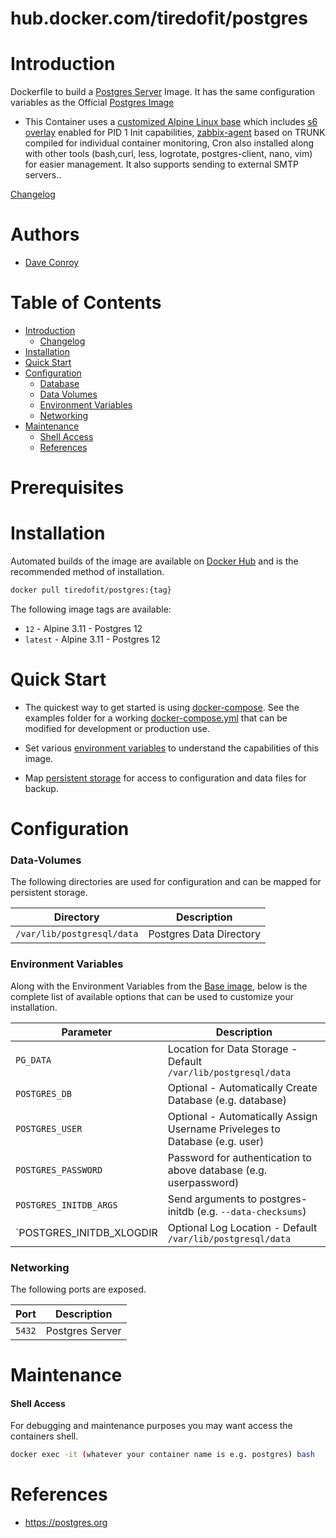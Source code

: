  # hub.docker.com/tiredofit/postgres

# Introduction

Dockerfile to build a [Postgres Server](https://postgres.org) Image.
It has the same configuration variables as the Official [Postgres Image](https://github.com/docker-library/postgres)

* This Container uses a [customized Alpine Linux base](https://hub.docker.com/r/tiredofit/alpine) which includes [s6 overlay](https://github.com/just-containers/s6-overlay) enabled for PID 1 Init capabilities, [zabbix-agent](https://zabbix.org) based on TRUNK compiled for individual container monitoring, Cron also installed along with other tools (bash,curl, less, logrotate, postgres-client, nano, vim) for easier management. It also supports sending to external SMTP servers..


[Changelog](CHANGELOG.md)

# Authors

- [Dave Conroy](https://github.com/tiredofit)

# Table of Contents

- [Introduction](#introduction)
    - [Changelog](CHANGELOG.md)
- [Installation](#installation)
- [Quick Start](#quick-start)
- [Configuration](#configuration)
    - [Database](#database)
    - [Data Volumes](#data-volumes)
    - [Environment Variables](#environmentvariables)   
    - [Networking](#networking)
- [Maintenance](#maintenance)
    - [Shell Access](#shell-access)
   - [References](#references)

# Prerequisites


# Installation

Automated builds of the image are available on [Docker Hub](https://hub.docker.com/r/tiredofit/postgres) and is the recommended method of installation.


```bash
docker pull tiredofit/postgres:{tag}
```

The following image tags are available:

* `12` - Alpine 3.11 - Postgres 12
* `latest` - Alpine 3.11 - Postgres 12

# Quick Start

* The quickest way to get started is using [docker-compose](https://docs.docker.com/compose/). See the examples folder for a working [docker-compose.yml](/docker/postgres/examples/docker-compose.yml) that can be modified for development or production use.

* Set various [environment variables](#environment-variables) to understand the capabilities of this image.
* Map [persistent storage](#data-volumes) for access to configuration and data files for backup.

# Configuration

### Data-Volumes

The following directories are used for configuration and can be mapped for persistent storage.

| Directory | Description |
|-----------|-------------|
| `/var/lib/postgresql/data` | Postgres Data Directory |


### Environment Variables

Along with the Environment Variables from the [Base image](https://hub.docker.com/r/tiredofit/alpine), below is the complete list of available options that can be used to customize your installation.

| Parameter | Description |
|-----------|-------------|
| `PG_DATA` | Location for Data Storage - Default `/var/lib/postgresql/data` |
| `POSTGRES_DB` | Optional - Automatically Create Database (e.g. database) |
| `POSTGRES_USER` | Optional - Automatically Assign Username Priveleges to Database (e.g. user) |
| `POSTGRES_PASSWORD` | Password for authentication to above database (e.g. userpassword) |
| `POSTGRES_INITDB_ARGS` | Send arguments to postgres-initdb (e.g. `--data-checksums`) |
| `POSTGRES_INITDB_XLOGDIR | Optional Log Location - Default `/var/lib/postgresql/data` |


### Networking

The following ports are exposed.

| Port      | Description |
|-----------|-------------|
| `5432` 	   	| Postgres Server | 		    |

# Maintenance
#### Shell Access

For debugging and maintenance purposes you may want access the containers shell. 

```bash
docker exec -it (whatever your container name is e.g. postgres) bash
```

# References

* https://postgres.org


